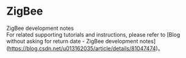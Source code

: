 # ZigBee
ZigBee development notes  
For related supporting tutorials and instructions, please refer to [Blog without asking for return date - ZigBee development notes]
(https://blog.csdn.net/u013162035/article/details/81047474)。
